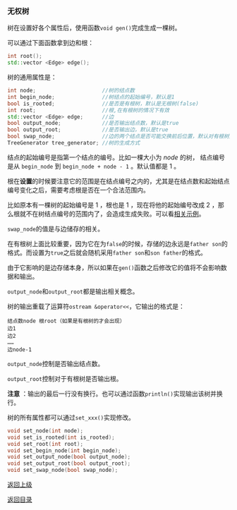 ### 无权树

树在设置好各个属性后，使用函数`void gen()`完成生成一棵树。

可以通过下面函数拿到边和根：

```cpp
int root();
std::vector <Edge> edge();
```

树的通用属性是：

```cpp
int node;                     //树的结点数
int begin_node;               //树结点的起始编号，默认是1
bool is_rooted;               //是否是有根树，默认是无根树(false)
int root;                     //根,在有根树的情况下有效
std::vector <Edge> edge;      //边
bool output_node;             //是否输出结点数，默认是true
bool output_root;             //是否输出边，默认是true
bool swap_node;               //边的两个结点是否可能交换前后位置，默认对有根树是false，对无根树是true
TreeGenerator tree_generator; //树的生成方式
```

结点的起始编号是指第一个结点的编号。比如一棵大小为 $node$ 的树， 结点编号是从  `begin_node`  到    `begin_node + node - 1`  。默认值都是 $1$ 。



根在**设置**的时候要注意它的范围是在结点编号之内的，尤其是在结点数和起始结点编号变化之后，需要考虑根是否在一个合法范围内。

比如原本有一棵树的起始编号是 $1$ ，根也是 $1$ ，现在将他的起始编号改成 $2$ ，那么根就不在树结点编号的范围内了，会造成生成失败。可以看[相关示例](../../../examples/tree_root.cpp)。



`swap_node`的值是与边储存的相关。

在有根树上面比较重要，因为它在为`false`的时候，存储的边永远是`father son`的格式。而设置为`true`之后就会随机采用`father son`和`son father`的格式。

由于它影响的是边存储本身，所以如果在`gen()`函数之后修改它的值将不会影响数据和输出。



`output_node`和`output_root`都是输出相关概念。

树的输出重载了运算符`ostream &operator<<`，它输出的格式是：

```
结点数node 根root（如果是有根树的才会出现）
边1
边2
……
边node-1
```

`output_node`控制是否输出结点数。

`output_root`控制对于有根树是否输出根。

**注意** ：输出的最后一行没有换行。也可以通过函数`println()`实现输出该树并换行。

树的所有属性都可以通过`set_xxx()`实现修改。

```cpp
void set_node(int node);
void set_is_rooted(int is_rooted);
void set_root(int root);
void set_begin_node(int begin_node);
void set_output_node(bool output_node);
void set_output_root(bool output_root);
void set_swap_node(bool swap_node);
```


[返回上级](./summary.md)

[返回目录](../../home.md)
